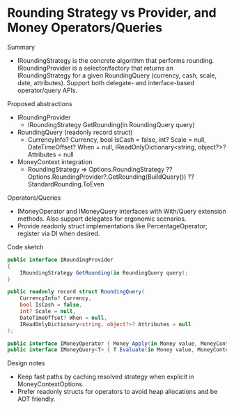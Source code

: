 # Rounding Strategy vs Provider, and Money Operators/Queries

Summary
- IRoundingStrategy is the concrete algorithm that performs rounding. IRoundingProvider is a selector/factory that returns an IRoundingStrategy for a given RoundingQuery (currency, cash, scale, date, attributes). Support both delegate- and interface-based operator/query APIs.

Proposed abstractions
- IRoundingProvider
  - IRoundingStrategy GetRounding(in RoundingQuery query)
- RoundingQuery (readonly record struct)
  - CurrencyInfo? Currency, bool IsCash = false, int? Scale = null, DateTimeOffset? When = null, IReadOnlyDictionary<string, object?>? Attributes = null
- MoneyContext integration
  - RoundingStrategy => Options.RoundingStrategy ?? Options.RoundingProvider?.GetRounding(BuildQuery()) ?? StandardRounding.ToEven

Operators/Queries
- IMoneyOperator and IMoneyQuery<T> interfaces with With/Query extension methods. Also support delegates for ergonomic scenarios.
- Provide readonly struct implementations like PercentageOperator; register via DI when desired.

Code sketch
```csharp
public interface IRoundingProvider
{
    IRoundingStrategy GetRounding(in RoundingQuery query);
}

public readonly record struct RoundingQuery(
    CurrencyInfo? Currency,
    bool IsCash = false,
    int? Scale = null,
    DateTimeOffset? When = null,
    IReadOnlyDictionary<string, object?>? Attributes = null
);

public interface IMoneyOperator { Money Apply(in Money value, MoneyContext? context = null); }
public interface IMoneyQuery<T> { T Evaluate(in Money value, MoneyContext? context = null); }
```

Design notes
- Keep fast paths by caching resolved strategy when explicit in MoneyContextOptions.
- Prefer readonly structs for operators to avoid heap allocations and be AOT friendly.
